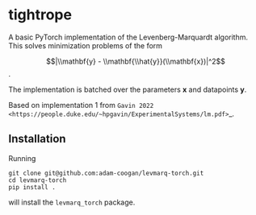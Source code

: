 # tightrope

A basic PyTorch implementation of the Levenberg-Marquardt algorithm. This solves minimization problems of the form

$$|\\mathbf{y} - \\mathbf{\\hat{y}}(\\mathbf{x})|^2$$.

The implementation is batched over the parameters $\mathbf{x}$ and datapoints $\mathbf{y}$.

Based on implementation 1 from `Gavin 2022 <https://people.duke.edu/~hpgavin/ExperimentalSystems/lm.pdf>`_.

## Installation

Running
```
git clone git@github.com:adam-coogan/levmarq-torch.git
cd levmarq-torch
pip install .
```
will install the `levmarq_torch` package.
